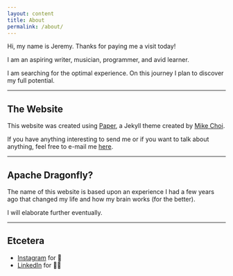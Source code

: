 ```yaml
---
layout: content
title: About
permalink: /about/
---
```

Hi, my name is Jeremy.
Thanks for paying me a visit today!

I am an aspiring writer, musician, programmer, and avid learner.

I am searching for the optimal experience. 
On this journey I plan to discover my full potential.

----

## The Website
This website was created using <a href="https://github.com/mkchoi212/paper-jekyll-theme">Paper</a>, a Jekyll theme created by <a href="https://deadbeef.me">Mike Choi</a>.

If you have anything interesting to send me or if you want to talk about anything, feel free to e-mail me <a href="apachedragonfly@protonmail.com">here</a>.

----

## Apache Dragonfly?

The name of this website is based upon an experience I had a few years ago that changed my life and how my brain works (for the better).

I will elaborate further eventually.

----

## Etcetera

- [Instagram](https://www.instagram.com/jeremycsaunders) for 📸
- [LinkedIn](https://www.linkedin.com/in/jeremycsaunders) for 🤝🏻


